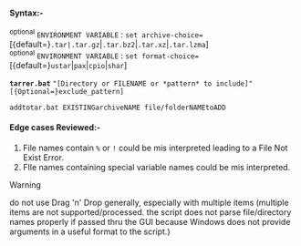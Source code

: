 #### Syntax:-
<SUP>optional</SUP> `ENVIRONMENT VARIABLE` : `set archive-choice=`[{default=}`.tar|.tar.gz`|`.tar.bz2`|`.tar.xz`|`.tar.lzma`]<br>
<SUP>optional</SUP> `ENVIRONMENT VARIABLE` : `set format-choice=`[{default=}`ustar`|`pax`|`cpio`|`shar`]

<b>`tarrer.bat`</b> `"[Directory or FILENAME or *pattern* to include]"` `[{Optional=}exclude_pattern]`

`addtotar.bat EXISTINGarchiveNAME file/folderNAMEtoADD`

#### Edge cases Reviewed:-
1. File names contain `%` or `!` could be mis interpreted leading to a File Not Exist Error.
2. FIle names containing special variable names could be mis interpreted.

>[!WARNING]
do not use Drag 'n' Drop generally, especially with multiple items (multiple items are not supported/processed. the script does not parse file/directory names properly if passed thru the GUI because Windows does not provide arguments in a useful format to the script.)
